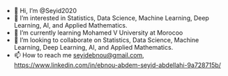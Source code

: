- 👋 Hi, I’m @Seyid2020
- 👀 I’m interested in Statistics, Data Science, Machine Learning, Deep Learning, AI, and Applied  Mathematics.
- 🌱 I’m currently learning Mohamed V University at Morocoo
- 💞️ I’m looking to collaborate on Statistics, Data Science, Machine Learning, Deep Learning, AI, and Applied  Mathematics.
- 📫 How to reach me seyidebnou@gmail.com, https://www.linkedin.com/in/ebnou-abdem-seyid-abdellahi-9a728715b/

<!---
Seyid2020/Seyid2020 is a ✨ special ✨ repository because its `README.md` (this file) appears on your GitHub profile.
You can click the Preview link to take a look at your changes.
--->
